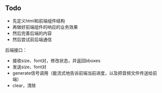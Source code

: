 ## Todo

- 先定义html和前端组件结构
- 再做好前端组件的响应的业务效果
- 然后完善后端的内容
- 然后尝试前后端通信

后端接口：
- 接收size、font对，修改状态，并返回bboxes
- 发送size、font对
- generate信号调用（能流式地告诉前端当前进度，以及把音频文件传送给前端）
- clear，清除